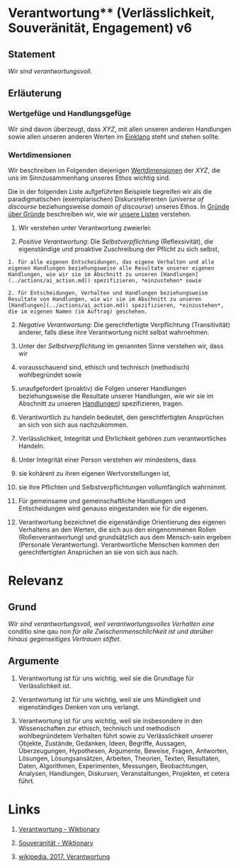 ﻿<!---
   NAME - The NAME of this project is:
ethos

  FILE - The FILENAME of the current file is:
/v6.md

  CREATION - This project was CREATED on:
2017-01-28-16:15:00 UTC

  MODIFICATION - This project was last MODIFIED on:
2017-01-28-16:15:00 UTC

  VERSION - The current VERSION of this project is:
<git-commit-hash>-2017-01-28-16:15:00 UTC

  CREATOR(S) - This project was CREATED by:
Michael Czechowski, Martin Maga

  CONTACT - You can CONTACT the creator(s) or developer(s) of this project at:
E-Mail: mail@martinmaga.de

  COPYRIGHT - The COPYRIGHT holder of this project is:
COPYRIGHT (c) 2016 Martin Maga

  LICENSE - This project is LICENSED under the following license:
Martin Maga 2016 CC BY-SA 4.0 https://creativecommons.org

  SUBFILE – This is a SUBFILE! For more INFORMATION on this project go to:
/README.md
--->

# Verantwortung** (Verlässlichkeit, Souveränität, Engagement) **v6**
## Statement
*Wir sind verantwortungsvoll.*

## Erläuterung
### Wertgefüge und Handlungsgefüge
Wir sind davon überzeugt, dass *XYZ*, mit allen unseren anderen Handlungen sowie allen unseren anderen Werten im [Einklang](../synopsis/reasons.md) steht und stehen sollte.

### Wertdimensionen
Wir beschreiben im Folgenden diejenigen [Wertdimensionen](../synopsis/reasons.md) der *XYZ*, die uns im Sinnzusammenhang unseres Ethos wichtig sind.

Die in der folgenden Liste aufgeführten Beispiele begreifen wir als die paradigmatischen (exemplarischen) Diskursreferenten (*universe of discourse* beziehungsweise *domain of discourse*) unseres Ethos.
In [Gründe über Gründe](../synopsis/reasons.md) beschreiben wir, wie wir [unsere Listen](../synopsis/reasons.md) verstehen.

1. Wir verstehen unter Verantwortung zweierlei:

  1. *Positive Verantwortung*: Die *Selbstverpflichtung* (Reflexsivität), die eigenständige und proaktive Zuschreibung der Pflicht zu sich selbst,

    1. für alle eigenen Entscheidungen, das eigene Verhalten und alle eigenen Handlungen beziehungsweise alle Resultate unserer eigenen Handlungen, wie wir sie im Abschnitt zu unseren [Handlungen](../actions/ai_action.md)) spezifizieren, *einzustehen* sowie

    2. für Entscheidungen, Verhalten und Handlungen beziehungsweise Resultate von Handlungen, wie wir sie im Abschnitt zu unseren [Handlungen](../actions/ai_action.md)) spezifizieren, *einzustehen*, die im eigenen Namen (im Auftrag) geschehen.

  2. *Negative Verantwortung*: Die gerechtfertigte Verpflichtung (Transitivität) anderer, falls diese ihre Verantwortung nicht selbst wahrnehmen.

2. Unter der *Selbstverpflichtung* im genannten Sinne verstehen wir, dass wir

  1. vorausschauend sind, ethisch und technisch (methodisch) wohlbegründet sowie

  2. unaufgefordert (proaktiv) die Folgen unserer Handlungen beziehungsweise die Resultate unserer Handlungen, wie wir sie im Abschnitt zu unseren [Handlungen](../actions/ai_action.md)) spezifizieren, tragen.

2. Verantwortlich zu handeln bedeutet, den gerechtfertigten Ansprüchen an sich von sich aus nachzukommen.

3. Verlässlichkeit, Integrität und Ehrlichkeit gehören zum verantwortliches Handeln.

4. Unter Integrität einer Person verstehen wir mindestens, dass

  1. sie kohärent zu ihren eigenen Wertvorstellungen ist,

  2. sie ihre Pflichten und Selbstverpflichtungen vollumfänglich wahrnimmt.

5. Für gemeinsame und gemeinschaftliche Handlungen und Entscheidungen wird genauso eingestanden wie für die eigenen.

6. Verantwortung bezeichnet die eigenständige Orientierung des eigenen Verhaltens an den Werten, die sich aus den eingenommenen Rollen (Rollenverantwortung) und grundsätzlich aus dem Mensch-sein ergeben (Personale Verantwortung). Verantwortliche Menschen kommen den gerechtfertigten Ansprüchen an sie von sich aus nach.

# Relevanz
## Grund
*Wir sind verantwortungsvoll, weil verantwortungsvolles Verhalten eine* conditio sine qau non *für alle Zwischenmenschlichkeit ist und darüber hinaus gegenseitiges Vertrauen stiftet.*

## Argumente
1. Verantwortung ist für uns wichtig, weil sie die Grundlage für Verlässlichkeit ist.

2. Verantwortung ist für uns wichtig, weil sie uns Mündigkeit und eigenständiges Denken von uns verlangt.

3. Verantwortung ist für uns wichtig, weil sie insbesondere in den Wissenschaften zur ethisch, technisch und methodisch wohlbegründetem Verhalten führt sowie zu Verlässlichkeit unserer Objekte, Zustände, Gedanken, Ideen, Begriffe, Aussagen, Überzeugungen, Hypothesen, Argumente, Beweise, Fragen, Antworten, Lösungen, Lösungsansätzen, Arbeiten, Theorien, Texten, Resultaten, Daten, Algorithmen, Experimenten, Messungen, Beobachtungen, Analysen, Handlungen, Diskursen, Veranstaltungen, Projekten, et cetera führt.

# Links
1. [Verantwortung - Wiktionary](https://de.wiktionary.org/wiki/Verantwortung)
2. [Souveranität - Wiktionary](https://de.wiktionary.org/wiki/Souver%C3%A4nit%C3%A4t)

3. [wikipedia. 2017. Verantwortung](https://de.wikipedia.org/wiki/Verantwortung)
